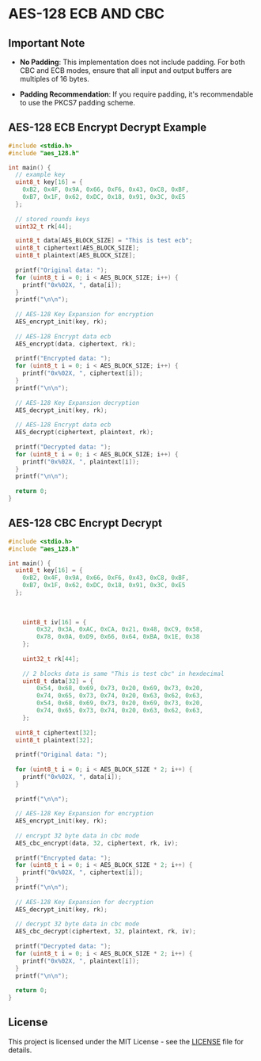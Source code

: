 # AES-128 ECB AND CBC

## Important Note
- **No Padding**: This implementation does not include padding. For both CBC and ECB modes, ensure that all input and output buffers are multiples of 16 bytes.

- **Padding Recommendation**: If you require padding, it's recommendable to use the PKCS7 padding scheme.


## AES-128 ECB Encrypt Decrypt Example


```c
#include <stdio.h>
#include "aes_128.h"

int main() {
  // example key
  uint8_t key[16] = {
    0xB2, 0x4F, 0x9A, 0x66, 0xF6, 0x43, 0xC8, 0xBF,
    0xB7, 0x1F, 0x62, 0xDC, 0x18, 0x91, 0x3C, 0xE5
  };
	
  // stored rounds keys 
  uint32_t rk[44];

  uint8_t data[AES_BLOCK_SIZE] = "This is test ecb";
  uint8_t ciphertext[AES_BLOCK_SIZE];
  uint8_t plaintext[AES_BLOCK_SIZE];
  
  printf("Original data: ");
  for (uint8_t i = 0; i < AES_BLOCK_SIZE; i++) {
  	printf("0x%02X, ", data[i]);
  }
  printf("\n\n");
  
  // AES-128 Key Expansion for encryption
  AES_encrypt_init(key, rk);
  
  // AES-128 Encrypt data ecb
  AES_encrypt(data, ciphertext, rk);
  
  printf("Encrypted data: ");
  for (uint8_t i = 0; i < AES_BLOCK_SIZE; i++) {
  	printf("0x%02X, ", ciphertext[i]);
  }
  printf("\n\n");
  
  // AES-128 Key Expansion decryption
  AES_decrypt_init(key, rk);
  
  // AES-128 Encrypt data ecb
  AES_decrypt(ciphertext, plaintext, rk);
  
  printf("Decrypted data: ");
  for (uint8_t i = 0; i < AES_BLOCK_SIZE; i++) {
  	printf("0x%02X, ", plaintext[i]);
  }
  printf("\n\n");
  
  return 0;
}
```

## AES-128 CBC Encrypt Decrypt

```c
#include <stdio.h>
#include "aes_128.h"

int main() {
  uint8_t key[16] = {
    0xB2, 0x4F, 0x9A, 0x66, 0xF6, 0x43, 0xC8, 0xBF,
	0xB7, 0x1F, 0x62, 0xDC, 0x18, 0x91, 0x3C, 0xE5
  };
  
  
	
	uint8_t iv[16] = {
		0x32, 0x3A, 0xAC, 0xCA, 0x21, 0x48, 0xC9, 0x58,
		0x78, 0x0A, 0xD9, 0x66, 0x64, 0xBA, 0x1E, 0x38
	};
	
	uint32_t rk[44];
	
	// 2 blocks data is same "This is test cbc" in hexdecimal
	uint8_t data[32] = {
		0x54, 0x68, 0x69, 0x73, 0x20, 0x69, 0x73, 0x20,
		0x74, 0x65, 0x73, 0x74, 0x20, 0x63, 0x62, 0x63,
		0x54, 0x68, 0x69, 0x73, 0x20, 0x69, 0x73, 0x20,
		0x74, 0x65, 0x73, 0x74, 0x20, 0x63, 0x62, 0x63,
	};
	
  uint8_t ciphertext[32];
  uint8_t plaintext[32];
  
  printf("Original data: ");
  
  for (uint8_t i = 0; i < AES_BLOCK_SIZE * 2; i++) {
  	printf("0x%02X, ", data[i]);
  }
  
  printf("\n\n");
  
  // AES-128 Key Expansion for encryption
  AES_encrypt_init(key, rk);
  
  // encrypt 32 byte data in cbc mode
  AES_cbc_encrypt(data, 32, ciphertext, rk, iv);
  
  printf("Encrypted data: ");
  for (uint8_t i = 0; i < AES_BLOCK_SIZE * 2; i++) {
  	printf("0x%02X, ", ciphertext[i]);
  }
  printf("\n\n");
  
  // AES-128 Key Expansion for decryption
  AES_decrypt_init(key, rk);
  
  // decrypt 32 byte data in cbc mode
  AES_cbc_decrypt(ciphertext, 32, plaintext, rk, iv);
  
  printf("Decrypted data: ");
  for (uint8_t i = 0; i < AES_BLOCK_SIZE * 2; i++) {
  	printf("0x%02X, ", plaintext[i]);
  }
  printf("\n\n");
  
  return 0;
}
```

## License

This project is licensed under the MIT License - see the [LICENSE](LICENSE) file for details.
